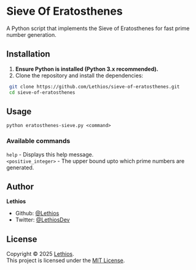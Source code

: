 # Sieve Of Eratosthenes

A Python script that implements the Sieve of Eratosthenes for fast prime number generation.

## Installation
1. **Ensure Python is installed (Python 3.x recommended).**
2. Clone the repository and install the dependencies:
 ```bash
  git clone https://github.com/Lethios/sieve-of-eratosthenes.git
  cd sieve-of-eratosthenes
  ```

## Usage
``python eratosthenes-sieve.py <command>``

### Available commands
``help``                 - Displays this help message.  
``<positive_integer>``    - The upper bound upto which prime numbers are generated.

## Author
**Lethios**
- Github: [@Lethios](https://github.com/Lethios)
- Twitter: [@LethiosDev](https://x.com/LethiosDev)

## License
Copyright © 2025 [Lethios](https://github.com/Lethios).  
This project is licensed under the [MIT License](LICENSE).
